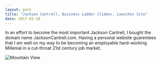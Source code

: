 ```yaml
---
layout: post
title: "Jackson Cantrell, Business Ladder Climber, Launches Site"
date: 2017-01-18
---
```


In an effort to become the most important Jackson Cantrell, I bought the domain name JacksonCantrell.com. Having a personal website guarentees that I am well on my way to be becoming an employable hard-working Millenial in a cut-throat 21st century job market. 
<div class = "full"><img src="https://blog.kaspersky.com/files/2015/12/train-hack-featured-1.jpg" alt="Mountain View";>
<div>
